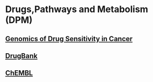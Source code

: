 # Drugs,Pathways and Metabolism (DPM)


## [Genomics of Drug Sensitivity in Cancer](https://www.cancerrxgene.org/)



## [DrugBank](https://www.drugbank.ca/)


## [ChEMBL](https://www.ebi.ac.uk/chembl/)
